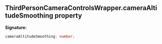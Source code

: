 
## ThirdPersonCameraControlsWrapper.cameraAltitudeSmoothing property

**Signature:**

```typescript
cameraAltitudeSmoothing: number;
```
